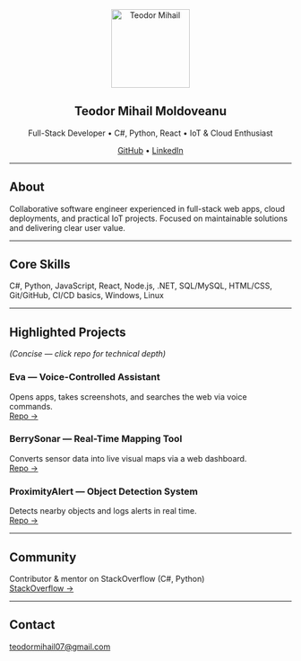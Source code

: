 <div align="center">
  <img width="140" src="https://github.com/user-attachments/assets/dc3c398f-62eb-40c8-8619-2b6bc270efce" alt="Teodor Mihail">
  <h2>Teodor Mihail Moldoveanu</h2>
  <p>Full-Stack Developer • C#, Python, React • IoT & Cloud Enthusiast</p>
  <p>
    <a href="https://github.com/CSharpTeoMan911">GitHub</a> •
    <a href="https://linkedin.com/in/teodor-mihail-moldoveanu-59014a235">LinkedIn</a>
  </p>
</div>

---

## About
Collaborative software engineer experienced in full-stack web apps, cloud deployments, and practical IoT projects. Focused on maintainable solutions and delivering clear user value.

---

## Core Skills
C#, Python, JavaScript, React, Node.js, .NET, SQL/MySQL, HTML/CSS, Git/GitHub, CI/CD basics, Windows, Linux

---

## Highlighted Projects
*(Concise — click repo for technical depth)*

### Eva — Voice-Controlled Assistant
Opens apps, takes screenshots, and searches the web via voice commands.  
[Repo →](https://github.com/CSharpTeoMan911/Eva)

### BerrySonar — Real-Time Mapping Tool
Converts sensor data into live visual maps via a web dashboard.  
[Repo →](https://github.com/CSharpTeoMan911/berry-sonar-view)

### ProximityAlert — Object Detection System
Detects nearby objects and logs alerts in real time.  
[Repo →](https://github.com/CSharpTeoMan911/Proximity_Alert)

---

## Community
Contributor & mentor on StackOverflow (C#, Python)  
[StackOverflow →](https://stackoverflow.com/users/16587692/teodor-mihail)

---

## Contact
teodormihail07@gmail.com

